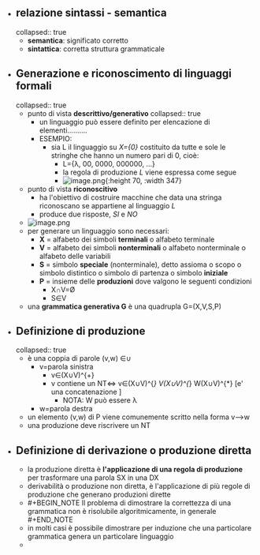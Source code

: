 - ## relazione sintassi - semantica
  collapsed:: true
	- **semantica**: significato corretto
	- **sintattica**: corretta struttura grammaticale
- ## Generazione e riconoscimento di linguaggi formali
  collapsed:: true
	- punto di vista **descrittivo/generativo**
	  collapsed:: true
		- un linguaggio può essere definito per elencazione di elementi..........
		- ESEMPIO:
			- sia L il linguaggio su *X={0}* costituito da tutte e sole le stringhe che hanno un numero pari di 0, cioè:
				- L={λ, 00, 0000, 000000, ...}
				- la regola di produzione *L* viene espressa come segue
				- ![image.png](../assets/image_1678349412446_0.png){:height 70, :width 347}
	- punto di vista **riconoscitivo**
		- ha l'obiettivo di costruire macchine che data una stringa riconoscano se appartiene al linguaggio *L*
		- produce due risposte, *SI* e *NO*
	- ![image.png](../assets/image_1678350945361_0.png)
	- per generare un linguaggio sono necessari:
		- **X** = alfabeto dei simboli **terminali** o alfabeto terminale
		- **V** = alfabeto dei simboli **nonterminali** o alfabeto nonterminale o alfabeto delle variabili
		- **S** = simbolo **speciale** (nonterminale), detto assioma o scopo o simbolo distintico o simbolo di partenza o simbolo **iniziale**
		- **P** = insieme delle **produzioni** dove valgono le seguenti condizioni
			- X∩V=Ø
			- S∈V
	- una **grammatica generativa G**  è una quadrupla G=(X,V,S,P)
- ## Definizione di produzione
  collapsed:: true
	- è una coppia di parole (v,w) ∈∪
		- v=parola sinistra
			- v∈(X∪V)^{+}
			- v contiene un NT<=> v∈(X∪V)^{*} V(X∪V)^{*} W(X∪V)^{*} [e' una concatenazione ]
				- NOTA: W può essere λ
		- w=parola destra
	- un elemento (v,w) di P viene comunemente scritto nella forma v-->w
	- una produzione deve riscrivere un NT
- ## Definizione di derivazione o produzione diretta
	- la produzione diretta è **l'applicazione di una regola di produzione** per trasformare una parola SX in una DX
	- derivabilità o produzione non diretta, è l'applicazione di più regole di produzione che generano produzioni dirette
	- #+BEGIN_NOTE
	  Il problema di dimostrare la correttezza di una grammatica non è risolubile algoritmicamente, in generale
	  #+END_NOTE
	- in molti casi è possibile dimostrare per induzione che una particolare grammatica genera un particolare linguaggio
	-